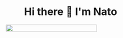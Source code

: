 
<div style="display:flex; flex-direction:column;align-items:center;justify-content:center;">
 <h1 style="text-align:center;">Hi there 👋 I'm Nato</h1>

  <img style="display:block;width:70%" src="https://skillicons.dev/icons?i=bash,c,cloudflare,codepen,css,docker,emacs,figma,flask,git,github,githubactions,html,java,js,linux,mysql,neovim,nextjs,php,py,redux,rust,sass,java,spring,haskell,idea,nginx,nodejs,notion,react,tailwind,ubuntu,wordpress&perline=7"/>

<!--<p align="center">
<img src="https://github-readme-stats.vercel.app/api?username=NathanCoquelin&show_icons=true&theme=github_dark_dimmed&count_private=true"/>
 </p>
 <p align="center">
<img src="https://github-readme-stats.vercel.app/api/top-langs/?username=NathanCoquelin&layout=compact&theme=github_dark_dimmed" />
 </p>
 -->
 </div>
